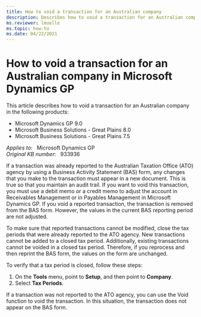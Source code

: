 ```yaml
---
title: How to void a transaction for an Australian company
description: Describes how to void a transaction for an Australian company in Microsoft Dynamics GP 9.0, Microsoft Business Solutions - Great Plains 8.0, and Microsoft Business Solutions - Great Plains 7.5.
ms.reviewer: lmuelle
ms.topic: how-to
ms.date: 04/22/2021
---
```

# How to void a transaction for an Australian company in Microsoft Dynamics GP

This article describes how to void a transaction for an Australian company in the following products:

- Microsoft Dynamics GP 9.0
- Microsoft Business Solutions - Great Plains 8.0
- Microsoft Business Solutions - Great Plains 7.5

_Applies to:_ &nbsp; Microsoft Dynamics GP  
_Original KB number:_ &nbsp; 933936

If a transaction was already reported to the Australian Taxation Office (ATO) agency by using a Business Activity Statement (BAS) form, any changes that you make to the transaction must appear in a new document. This is true so that you maintain an audit trail. If you want to void this transaction, you must use a debit memo or a credit memo to adjust the account in Receivables Management or in Payables Management in Microsoft Dynamics GP. If you void a reported transaction, the transaction is removed from the BAS form. However, the values in the current BAS reporting period are not adjusted.

To make sure that reported transactions cannot be modified, close the tax periods that were already reported to the ATO agency. New transactions cannot be added to a closed tax period. Additionally, existing transactions cannot be voided in a closed tax period. Therefore, if you reprocess and then reprint the BAS form, the values on the form are unchanged.

To verify that a tax period is closed, follow these steps:

1. On the **Tools** menu, point to **Setup**, and then point to **Company**.
2. Select **Tax Periods**.

If a transaction was not reported to the ATO agency, you can use the Void function to void the transaction. In this situation, the transaction does not appear on the BAS form.
